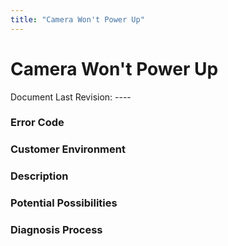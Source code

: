 ```yaml
---
title: "Camera Won't Power Up"
---
```

# Camera Won't Power Up

Document Last Revision: ----

### Error Code

### Customer Environment

### Description

### Potential Possibilities

### Diagnosis Process
